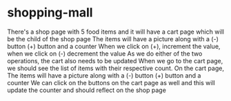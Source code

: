 # shopping-mall
There's a shop page with 5 food items and it will have a cart page which will be the child of the shop page   The items will have a picture along with a (-) button (+) button and a counter When we click on (+), increment the value, when we click on (-) decrement the value  As we do either of the two operations, the cart also needs to be updated   When we go to the cart page, we should see the list of items with their respective count. On the cart page, The items will have a picture along with a (-) button (+) button and a counter  We can click on the buttons on the cart page as well and this will update the counter and should reflect on the shop page
